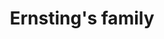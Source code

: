 ---
title: "Ernsting's family"
url: /halle-saale/ernstings-family-neustaedter-passage/
shop: Kleidung
---
